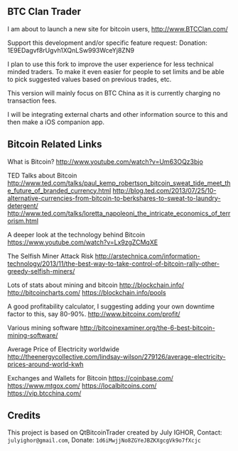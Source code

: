 ## BTC Clan Trader

I am about to launch a new site for bitcoin users, http://www.BTCClan.com/

Support this development and/or specific feature request: Donation: 1E9EDagvf8rUgvh1XQnLSw993WceYj8ZN9

I plan to use this fork to improve the user experience for less technical minded traders. 
To make it even easier for people to set limits and be able to pick suggested values based on previous trades, etc.

This version will mainly focus on BTC China as it is currently charging no transaction fees.

I will be integrating external charts and other information source to this and then make a iOS companion app.


## Bitcoin Related Links
What is Bitcoin?
http://www.youtube.com/watch?v=Um63OQz3bjo

TED Talks about Bitcoin
http://www.ted.com/talks/paul_kemp_robertson_bitcoin_sweat_tide_meet_the_future_of_branded_currency.html
http://blog.ted.com/2013/07/25/10-alternative-currencies-from-bitcoin-to-berkshares-to-sweat-to-laundry-detergent/
http://www.ted.com/talks/loretta_napoleoni_the_intricate_economics_of_terrorism.html

A deeper look at the technology behind Bitcoin
https://www.youtube.com/watch?v=Lx9zgZCMqXE

The Selfish Miner Attack Risk
http://arstechnica.com/information-technology/2013/11/the-best-way-to-take-control-of-bitcoin-rally-other-greedy-selfish-miners/

Lots of stats about mining and bitcoin
http://blockchain.info/
http://bitcoincharts.com/
https://blockchain.info/pools

A good profitability calculator, I suggesting adding your own downtime factor to this, say 80-90%.
http://www.bitcoinx.com/profit/

Various mining software
http://bitcoinexaminer.org/the-6-best-bitcoin-mining-software/

Average Price of Electricity worldwide
http://theenergycollective.com/lindsay-wilson/279126/average-electricity-prices-around-world-kwh

Exchanges and Wallets for Bitcoin
https://coinbase.com/
https://www.mtgox.com/
https://localbitcoins.com/
https://vip.btcchina.com/



## Credits
This project is based on QtBitcoinTrader created by July IGHOR, Contact: `julyighor@gmail.com`, Donate: `1d6iMwjjNo8ZGYeJBZKXgcgVk9o7fXcjc`
